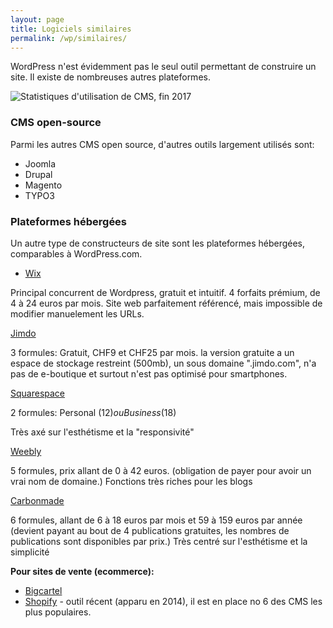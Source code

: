 ```yaml
---
layout: page
title: Logiciels similaires
permalink: /wp/similaires/
---
```


WordPress n'est évidemment pas le seul outil permettant de construire un site. Il existe de nombreuses autres plateformes.

![Statistiques d'utilisation de CMS, fin 2017](/cours-wp/img/wordpress-usage-2017.png)

### CMS open-source

Parmi les autres CMS open source, d'autres outils largement utilisés sont: 

* Joomla
* Drupal
* Magento
* TYPO3

### Plateformes hébergées

Un autre type de constructeurs de site sont les plateformes hébergées, comparables à WordPress.com.

* [Wix](https://fr.wix.com/)

Principal concurrent de Wordpress, gratuit et intuitif.
4 forfaits prémium, de 4 à 24 euros par mois. Site web parfaitement référencé, mais impossible de modifier manuelement les URLs. 

[Jimdo](https://fr.jimdo.com/)

3 formules: Gratuit, CHF9 et CHF25 par mois.
la version gratuite a un espace de stockage restreint (500mb), un sous domaine ".jimdo.com", n'a pas de e-boutique et surtout n'est pas optimisé pour smartphones.

[Squarespace](http://www.sqaurespace.com/) 

2 formules: Personal ($12) ou Business ($18)

Très axé sur l'esthétisme et la "responsivité"

[Weebly](https://www.weebly.com/)

5 formules, prix allant de 0 à 42 euros. (obligation de payer pour avoir un vrai nom de domaine.)
Fonctions très riches pour les blogs

[Carbonmade](http://carbonmade.com)

6 formules, allant de 6 à 18 euros par mois et 59 à 159 euros par année (devient payant au bout de 4 publications gratuites, les nombres de publications sont disponibles par prix.)
Très centré sur l'esthétisme et la simplicité

**Pour sites de vente (ecommerce):**

* [Bigcartel](https://www.bigcartel.com/)
* [Shopify](https://www.shopify.com/) - outil récent (apparu en 2014), il est en place no 6 des CMS les plus populaires.


